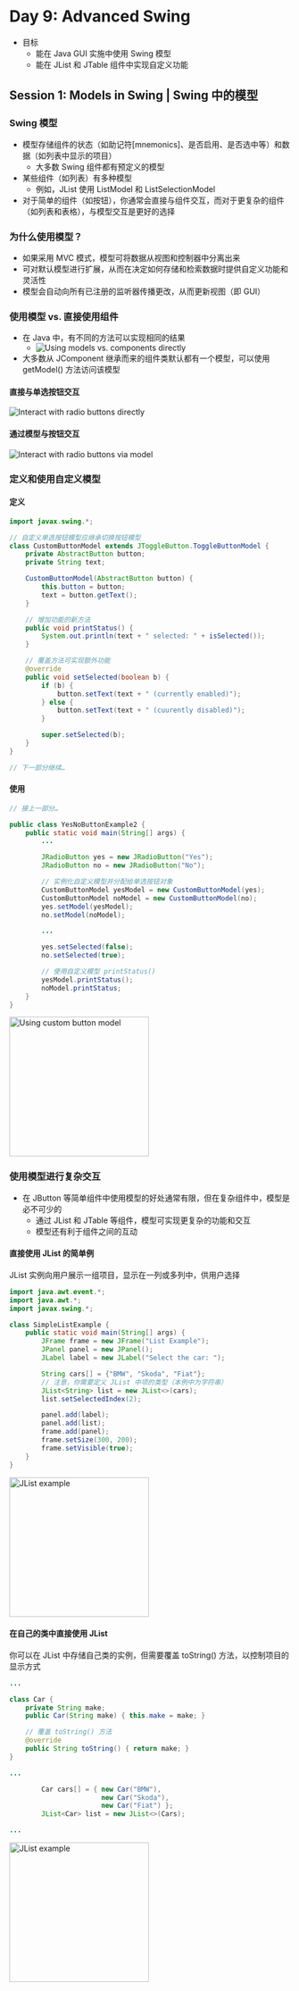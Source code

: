 # Day 9: Advanced Swing  
- 目标  
    - 能在 Java GUI 实施中使用 Swing 模型  
    - 能在 JList 和 JTable 组件中实现自定义功能  

## Session 1: Models in Swing | Swing 中的模型  

### Swing 模型  
- 模型存储组件的状态（如助记符\[mnemonics\]、是否启用、是否选中等）和数据（如列表中显示的项目）  
    - 大多数 Swing 组件都有预定义的模型  
- 某些组件（如列表）有多种模型  
    - 例如，JList 使用 ListModel 和 ListSelectionModel  
- 对于简单的组件（如按钮），你通常会直接与组件交互，而对于更复杂的组件（如列表和表格），与模型交互是更好的选择  

### 为什么使用模型？
- 如果采用 MVC 模式，模型可将数据从视图和控制器中分离出来  
- 可对默认模型进行扩展，从而在决定如何存储和检索数据时提供自定义功能和灵活性  
- 模型会自动向所有已注册的监听器传播更改，从而更新视图（即 GUI）  

### 使用模型 vs. 直接使用组件  
- 在 Java 中，有不同的方法可以实现相同的结果  
    - ![Using models vs. components directly](img/09-1-01-Using_models_vs_components_directly.png)  
- 大多数从 JComponent 继承而来的组件类默认都有一个模型，可以使用 getModel() 方法访问该模型  
#### 直接与单选按钮交互  
![Interact with radio buttons directly](img/09-1-02-Interact_with_radio_buttons_directly.png)  
#### 通过模型与按钮交互  
![Interact with radio buttons via model](img/09-1-03-Interact_with_radio_buttons_via_model.png)  

### 定义和使用自定义模型  
#### 定义  
```java
import javax.swing.*;

// 自定义单选按钮模型应继承切换按钮模型
class CustomButtonModel extends JToggleButton.ToggleButtonModel {
    private AbstractButton button;
    private String text;

    CustomButtonModel(AbstractButton button) {
        this.button = button;
        text = button.getText();
    }

    // 增加功能的新方法
    public void printStatus() {
        System.out.println(text + " selected: " + isSelected());
    }

    // 覆盖方法可实现额外功能
    @override
    public void setSelected(boolean b) {
        if (b) {
            button.setText(text + " (currently enabled)");
        } else {
            button.setText(text + " (cuurently disabled)");
        }

        super.setSelected(b);
    }
}

// 下一部分继续…
```  
#### 使用  
```java
// 接上一部分…

public class YesNoButtonExample2 {
    public static void main(String[] args) {
        ...

        JRadioButton yes = new JRadioButton("Yes");
        JRadioButton no = new JRadioButton("No");

        // 实例化自定义模型并分配给单选按钮对象
        CustomButtonModel yesModel = new CustomButtonModel(yes);
        CustomButtonModel noModel = new CustomButtonModel(no);
        yes.setModel(yesModel);
        no.setModel(noModel);

        ...

        yes.setSelected(false);
        no.setSelected(true);

        // 使用自定义模型 printStatus()
        yesModel.printStatus();
        noModel.printStatus;
    }
}
```
<img width="250" alt="Using custom button model" src="img/09-1-04-Using_custom_button_model.png">  

### 使用模型进行复杂交互  
- 在 JButton 等简单组件中使用模型的好处通常有限，但在复杂组件中，模型是必不可少的  
    - 通过 JList 和 JTable 等组件，模型可实现更复杂的功能和交互  
    - 模型还有利于组件之间的互动  
#### 直接使用 JList 的简单例  
JList 实例向用户展示一组项目，显示在一列或多列中，供用户选择  
```java
import java.awt.event.*;
import java.awt.*;
import javax.swing.*;

class SimpleListExample {
    public static void main(String[] args) {
        JFrame frame = new JFrame("List Example");
        JPanel panel = new JPanel();
        JLabel label = new JLabel("Select the car: ");

        String cars[] = {"BMW", "Skoda", "Fiat"};
        // 注意，你需要定义 JList 中项的类型（本例中为字符串）
        JList<String> list = new JList<>(cars);
        list.setSelectedIndex(2);

        panel.add(label);
        panel.add(list);
        frame.add(panel);
        frame.setSize(300, 200);
        frame.setVisible(true);
    }
}
```
<img width="250" alt="JList example" src="img/09-1-05-JList_example.png">  

#### 在自己的类中直接使用 JList  
你可以在 JList 中存储自己类的实例，但需要覆盖 toString() 方法，以控制项目的显示方式  
```java
...

class Car {
    private String make;
    public Car(String make) { this.make = make; }

    // 覆盖 toString() 方法
    @override
    public String toString() { return make; }
}

...

        Car cars[] = { new Car("BMW"),
                       new Car("Skoda"),
                       new Car("Fiat") };
        JList<Car> list = new JList<>(Cars);

...
```
<img width="250" alt="JList example" src="img/09-1-05-JList_example.png">  